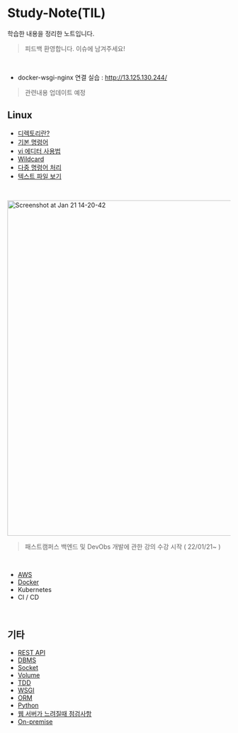# Study-Note(TIL)
학습한 내용을 정리한 노트입니다.
> 피드백 환영합니다. 이슈에 남겨주세요!

<br>

* docker-wsgi-nginx 연결 실습 : http://13.125.130.244/ 
> 관련내용 업데이트 예정

## Linux
* [디렉토리란?](https://github.com/codemkim/Study-Note/blob/master/Linux/%EB%94%94%EB%A0%89%ED%86%A0%EB%A6%AC/%E1%84%83%E1%85%B5%E1%84%85%E1%85%A6%E1%86%A8%E1%84%90%E1%85%A9%E1%84%85%E1%85%B5.md)
* [기본 명령어](https://github.com/codemkim/Study-Note/blob/master/Linux/%EA%B8%B0%EB%B3%B8%EB%AA%85%EB%A0%B9%EC%96%B4/%E1%84%80%E1%85%B5%E1%84%87%E1%85%A9%E1%86%AB%E1%84%86%E1%85%A7%E1%86%BC%E1%84%85%E1%85%A7%E1%86%BC%E1%84%8B%E1%85%A5.md)
* [vi 에디터 사용법](https://github.com/codemkim/Study-Note/blob/master/Linux/vi%20%EC%97%90%EB%94%94%ED%84%B0/README.md)
* [Wildcard](https://github.com/codemkim/Study-Note/blob/master/Linux/Wildcard/README.md)
* [다중 명령어 처리](https://github.com/codemkim/Study-Note/blob/master/Linux/%EB%8B%A4%EC%A4%91%20%EB%AA%85%EB%A0%B9%EC%96%B4%20%EC%B2%98%EB%A6%AC/README.md)
* [텍스트 파일 보기](https://github.com/codemkim/Study-Note/blob/master/Linux/%ED%85%8D%EC%8A%A4%ED%8A%B8%20%ED%8C%8C%EC%9D%BC%20%EC%B2%98%EB%A6%AC/README.md)
<br>


<img width="757" alt="Screenshot at Jan 21 14-20-42" src="https://user-images.githubusercontent.com/80312713/150470597-d09ed349-167e-4014-8737-3f61cf239942.png"><br>

> 패스트캠퍼스 백엔드 및 DevObs 개발에 관한 강의 수강 시작 ( 22/01/21~ )

<br>

* [AWS](https://github.com/codemkim/Study-Note/tree/master/DevObs/AWS/)
* [Docker](https://github.com/codemkim/Study-Note/tree/master/Docker)
* Kubernetes
* CI / CD
<br>

## 기타
* [REST API](https://github.com/codemkim/Study-Note/tree/master/%EA%B8%B0%ED%83%80/RestApi)
* [DBMS](https://github.com/codemkim/Study-Note/tree/master/%EA%B8%B0%ED%83%80/DBMS)
* [Socket](https://github.com/codemkim/Study-Note/tree/master/%EA%B8%B0%ED%83%80/Socket)
* [Volume](https://github.com/codemkim/Study-Note/tree/master/%EA%B8%B0%ED%83%80/Volume)
* [TDD](https://github.com/codemkim/Study-Note/tree/master/%EA%B8%B0%ED%83%80/TDD)
* [WSGI](https://github.com/codemkim/Study-Note/tree/master/%EA%B8%B0%ED%83%80/WSGI)
* [ORM](https://github.com/codemkim/Study-Note/tree/master/%EA%B8%B0%ED%83%80/ORM)
* [Python](https://github.com/codemkim/Study-Note/blob/master/%EA%B8%B0%ED%83%80/Python/README.md)
* [웹 서버가 느려질때 점검사항](https://github.com/codemkim/Study-Note/tree/master/%EA%B8%B0%ED%83%80/%EC%9B%B9%EC%84%9C%EB%B2%84%EA%B0%80%EB%8A%90%EB%A0%A4%EC%A7%88%EB%8C%80)
* [On-premise](https://github.com/codemkim/Study-Note/blob/master/%EA%B8%B0%ED%83%80/On-premise/README.md)
